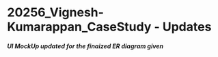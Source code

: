# 20256_Vignesh-Kumarappan_CaseStudy - Updates

##### UI MockUp updated for the finaized ER diagram given #####
